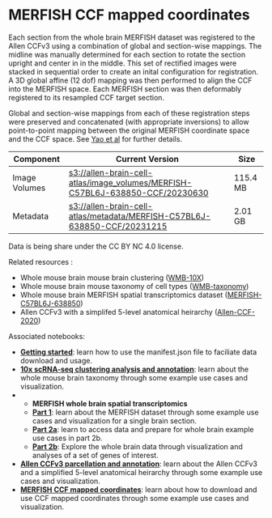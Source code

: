 # MERFISH CCF mapped coordinates

Each section from the whole brain MERFISH dataset was registered to the Allen CCFv3 using a combination of global and section-wise mappings.
The midline was manually determined for each section to rotate the section upright and center in in the middle. 
This set of rectified images were stacked in sequential order to create an inital configuration for registration.
A 3D global affine (12 dof) mapping was then performed to align the CCF into the MERFISH space.
Each MERFISH section was then deformably registered to its resampled CCF target section.

Global and section-wise mappings from each of these registration steps were preserved and concatenated (with appropriate inversions) to allow point-to-point mapping between the original MERFISH coordinate space and the CCF space. See [Yao et al](https://doi.org/10.1101/2023.03.06.531121) for further details.

| Component | Current Version | Size |
|---|--|---|
| Image Volumes | [s3://allen-brain-cell-atlas/image_volumes/MERFISH-C57BL6J-638850-CCF/20230630](https://allen-brain-cell-atlas.s3.us-west-2.amazonaws.com/index.html#image_volumes/MERFISH-C57BL6J-638850-CCF/20230630/) | 115.4 MB |
| Metadata | [s3://allen-brain-cell-atlas/metadata/MERFISH-C57BL6J-638850-CCF/20231215](https://allen-brain-cell-atlas.s3.us-west-2.amazonaws.com/index.html#metadata/MERFISH-C57BL6J-638850-CCF/20231215/) | 2.01 GB |

Data is being share under the CC BY NC 4.0 license.

Related resources :
* Whole mouse brain mouse brain clustering ([WMB-10X](WMB-10X.md))
* Whole mouse brain mouse taxonomy of cell types ([WMB-taxonomy](WMB-taxonomy.md))
* Whole mouse brain MERFISH spatial transcriptomics dataset ([MERFISH-C57BL6J-638850](MERFISH-C57BL6J-638850.md))
* Allen CCFv3 with a simplifed 5-level anatomical heirarchy ([Allen-CCF-2020](Allen-CCF-2020.md))

Associated notebooks:
* [**Getting started**](../notebooks/getting_started.ipynb): learn how to use the manifest.json file to faciliate data download and usage.
* [**10x scRNA-seq clustering analysis and annotation**](../notebooks/cluster_annotation_tutorial.ipynb): learn about the whole mouse brain taxonomy through some example use cases and visualization.
* * **MERFISH whole brain spatial transcriptomics**
  * [**Part 1**](../notebooks/merfish_tutorial_part_1.ipynb): learn about the MERFISH dataset through some example use cases and visualization for a single brain section.
  * [**Part 2a**](../notebooks/merfish_tutorial_part_2a.ipynb): learn to access data and prepare for whole brain example use cases in part 2b.
  * [**Part 2b**](../notebooks/merfish_tutorial_part_2b.ipynb): Explore the whole brain data through visualization and analyses of a set of genes of interest.
* [**Allen CCFv3 parcellation and annotation**](../notebooks/ccf_and_parcellation_annotation_tutorial.ipynb): learn about the Allen CCFv3 and a simplified 5-level anatomical heirarchy through some example use cases and visualization.
* [**MERFISH CCF mapped coordinates**](../notebooks/merfish_ccf_registration_tutorial.ipynb): learn about how to download and use CCF mapped coordinates through some example use cases and visualization.


